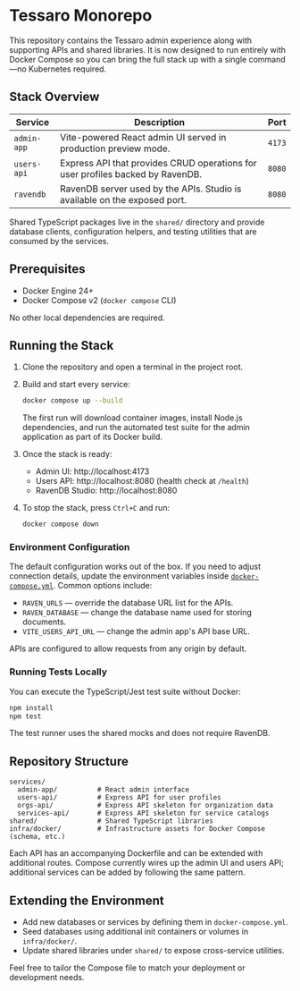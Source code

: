 # Tessaro Monorepo

This repository contains the Tessaro admin experience along with supporting APIs and shared libraries. It is now designed to run entirely with Docker Compose so you can bring the full stack up with a single command—no Kubernetes required.

## Stack Overview

| Service | Description | Port |
| --- | --- | --- |
| `admin-app` | Vite-powered React admin UI served in production preview mode. | `4173` |
| `users-api` | Express API that provides CRUD operations for user profiles backed by RavenDB. | `8080` |
| `ravendb` | RavenDB server used by the APIs. Studio is available on the exposed port. | `8080` |

Shared TypeScript packages live in the `shared/` directory and provide database clients, configuration helpers, and testing utilities that are consumed by the services.

## Prerequisites

* Docker Engine 24+
* Docker Compose v2 (`docker compose` CLI)

No other local dependencies are required.

## Running the Stack

1. Clone the repository and open a terminal in the project root.
2. Build and start every service:

   ```bash
   docker compose up --build
   ```

   The first run will download container images, install Node.js dependencies, and run the automated test suite for the admin application as part of its Docker build.

3. Once the stack is ready:
   * Admin UI: http://localhost:4173
   * Users API: http://localhost:8080 (health check at `/health`)
   * RavenDB Studio: http://localhost:8080

4. To stop the stack, press `Ctrl+C` and run:

   ```bash
   docker compose down
   ```

### Environment Configuration

The default configuration works out of the box. If you need to adjust connection details, update the environment variables inside [`docker-compose.yml`](./docker-compose.yml). Common options include:

* `RAVEN_URLS` — override the database URL list for the APIs.
* `RAVEN_DATABASE` — change the database name used for storing documents.
* `VITE_USERS_API_URL` — change the admin app's API base URL.

APIs are configured to allow requests from any origin by default.

### Running Tests Locally

You can execute the TypeScript/Jest test suite without Docker:

```bash
npm install
npm test
```

The test runner uses the shared mocks and does not require RavenDB.

## Repository Structure

```
services/
  admin-app/          # React admin interface
  users-api/          # Express API for user profiles
  orgs-api/           # Express API skeleton for organization data
  services-api/       # Express API skeleton for service catalogs
shared/               # Shared TypeScript libraries
infra/docker/         # Infrastructure assets for Docker Compose (schema, etc.)
```

Each API has an accompanying Dockerfile and can be extended with additional routes. Compose currently wires up the admin UI and users API; additional services can be added by following the same pattern.

## Extending the Environment

* Add new databases or services by defining them in `docker-compose.yml`.
* Seed databases using additional init containers or volumes in `infra/docker/`.
* Update shared libraries under `shared/` to expose cross-service utilities.

Feel free to tailor the Compose file to match your deployment or development needs.
